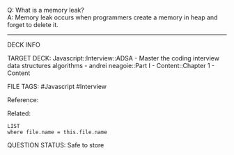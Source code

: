 Q: What is a memory leak?  
A: Memory leak occurs when programmers create a memory in heap and forget to delete it.
<!--ID: 1693659894866-->

---

DECK INFO

TARGET DECK: Javascript::Interview::ADSA - Master the coding interview data structures algorithms - andrei neagoie::Part I - Content::Chapter 1 - Content

FILE TAGS: #Javascript #Interview

Reference:

Related:

```dataview
LIST
where file.name = this.file.name
```


QUESTION STATUS: Safe to store